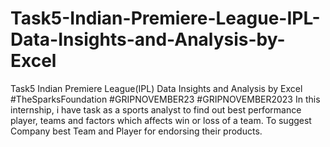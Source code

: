 # Task5-Indian-Premiere-League-IPL-Data-Insights-and-Analysis-by-Excel
 Task5 Indian Premiere League(IPL) Data Insights and Analysis by Excel #TheSparksFoundation #GRIPNOVEMBER23 #GRIPNOVEMBER2023 
 In this internship, i have task as a sports analyst to find out best performance player, teams and factors which affects 
 win or loss of a team. To suggest Company best Team and Player for endorsing their products.
